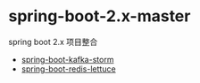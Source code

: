 # spring-boot-2.x-master
spring boot 2.x 项目整合

- [spring-boot-kafka-storm](https://github.com/JZxiaoxiao/spring-boot-2.x-master/tree/master/springboot-storm)
- [spring-boot-redis-lettuce](https://github.com/JZxiaoxiao/spring-boot-2.x-master/tree/master/springboot-redis)
